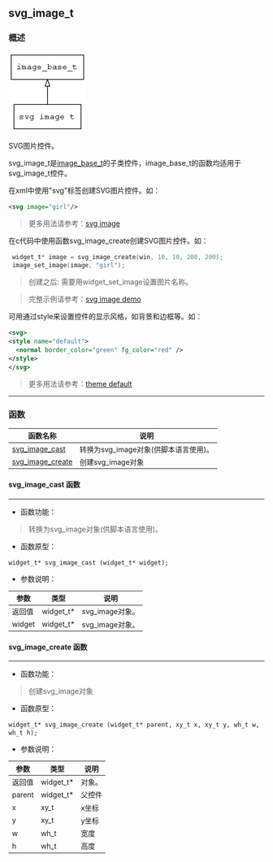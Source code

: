 ## svg\_image\_t
### 概述
![image](images/svg_image_t_0.png)

 SVG图片控件。

 svg\_image\_t是[image\_base\_t](image_base_t.md)的子类控件，image\_base\_t的函数均适用于svg\_image\_t控件。

 在xml中使用"svg"标签创建SVG图片控件。如：

 ```xml
 <svg image="girl"/>
 ```

 >更多用法请参考：[svg image](
 https://github.com/zlgopen/awtk/blob/master/demos/assets/raw/ui/svg_image.xml)

 在c代码中使用函数svg\_image\_create创建SVG图片控件。如：

 ```c
  widget_t* image = svg_image_create(win, 10, 10, 200, 200);
  image_set_image(image, "girl");
 ```

 > 创建之后: 需要用widget\_set\_image设置图片名称。

 > 完整示例请参考：[svg image demo](
 https://github.com/zlgopen/awtk-c-demos/blob/master/demos/svg_image.c)

 可用通过style来设置控件的显示风格，如背景和边框等。如：

 ```xml
 <svg>
 <style name="default">
   <normal border_color="green" fg_color="red" />
 </style>
 </svg>
 ```

 > 更多用法请参考：[theme default](
 https://github.com/zlgopen/awtk/blob/master/demos/assets/raw/styles/default.xml)


----------------------------------
### 函数
<p id="svg_image_t_methods">

| 函数名称 | 说明 | 
| -------- | ------------ | 
| <a href="#svg_image_t_svg_image_cast">svg\_image\_cast</a> | 转换为svg_image对象(供脚本语言使用)。 |
| <a href="#svg_image_t_svg_image_create">svg\_image\_create</a> | 创建svg_image对象 |
#### svg\_image\_cast 函数
-----------------------

* 函数功能：

> <p id="svg_image_t_svg_image_cast"> 转换为svg_image对象(供脚本语言使用)。



* 函数原型：

```
widget_t* svg_image_cast (widget_t* widget);
```

* 参数说明：

| 参数 | 类型 | 说明 |
| -------- | ----- | --------- |
| 返回值 | widget\_t* | svg\_image对象。 |
| widget | widget\_t* | svg\_image对象。 |
#### svg\_image\_create 函数
-----------------------

* 函数功能：

> <p id="svg_image_t_svg_image_create"> 创建svg_image对象



* 函数原型：

```
widget_t* svg_image_create (widget_t* parent, xy_t x, xy_t y, wh_t w, wh_t h);
```

* 参数说明：

| 参数 | 类型 | 说明 |
| -------- | ----- | --------- |
| 返回值 | widget\_t* | 对象。 |
| parent | widget\_t* | 父控件 |
| x | xy\_t | x坐标 |
| y | xy\_t | y坐标 |
| w | wh\_t | 宽度 |
| h | wh\_t | 高度 |
